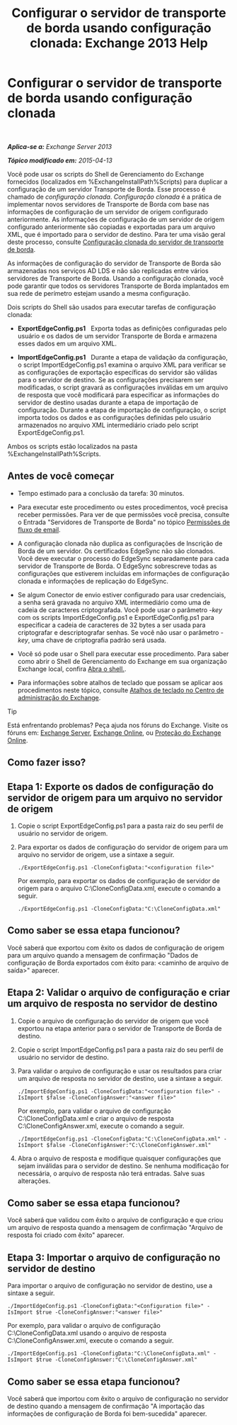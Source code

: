 ﻿---
title: 'Configurar o servidor de transporte de borda usando configuração clonada: Exchange 2013 Help'
TOCTitle: Configurar o servidor de transporte de borda usando configuração clonada
ms:assetid: 0bbc83e3-e5e8-4480-a8a6-15f035360856
ms:mtpsurl: https://technet.microsoft.com/pt-br/library/Aa996008(v=EXCHG.150)
ms:contentKeyID: 61183345
ms.date: 05/22/2018
mtps_version: v=EXCHG.150
ms.translationtype: MT
---

# Configurar o servidor de transporte de borda usando configuração clonada

 

_**Aplica-se a:** Exchange Server 2013_

_**Tópico modificado em:** 2015-04-13_

Você pode usar os scripts do Shell de Gerenciamento do Exchange fornecidos (localizados em %ExchangeInstallPath%Scripts) para duplicar a configuração de um servidor Transporte de Borda. Esse processo é chamado de *configuração clonada*. *Configuração clonada* é a prática de implementar novos servidores de Transporte de Borda com base nas informações de configuração de um servidor de origem configurado anteriormente. As informações de configuração de um servidor de origem configurado anteriormente são copiadas e exportadas para um arquivo XML, que é importado para o servidor de destino. Para ter uma visão geral deste processo, consulte [Configuração clonada do servidor de transporte de borda](edge-transport-server-cloned-configuration-exchange-2013-help.md).

As informações de configuração do servidor de Transporte de Borda são armazenadas nos serviços AD LDS e não são replicadas entre vários servidores de Transporte de Borda. Usando a configuração clonada, você pode garantir que todos os servidores Transporte de Borda implantados em sua rede de perímetro estejam usando a mesma configuração.

Dois scripts do Shell são usados para executar tarefas de configuração clonada:

  - **ExportEdgeConfig.ps1**   Exporta todas as definições configuradas pelo usuário e os dados de um servidor Transporte de Borda e armazena esses dados em um arquivo XML.

  - **ImportEdgeConfig.ps1**   Durante a etapa de validação da configuração, o script ImportEdgeConfig.ps1 examina o arquivo XML para verificar se as configurações de exportação específicas do servidor são válidas para o servidor de destino. Se as configurações precisarem ser modificadas, o script gravará as configurações inválidas em um arquivo de resposta que você modificará para especificar as informações do servidor de destino usadas durante a etapa de importação de configuração. Durante a etapa de importação de configuração, o script importa todos os dados e as configurações definidas pelo usuário armazenados no arquivo XML intermediário criado pelo script ExportEdgeConfig.ps1.

Ambos os scripts estão localizados na pasta %ExchangeInstallPath%Scripts.

## Antes de você começar

  - Tempo estimado para a conclusão da tarefa: 30 minutos.

  - Para executar este procedimento ou estes procedimentos, você precisa receber permissões. Para ver de que permissões você precisa, consulte o Entrada "Servidores de Transporte de Borda" no tópico [Permissões de fluxo de email](mail-flow-permissions-exchange-2013-help.md).

  - A configuração clonada não duplica as configurações de Inscrição de Borda de um servidor. Os certificados EdgeSync não são clonados. Você deve executar o processo do EdgeSync separadamente para cada servidor de Transporte de Borda. O EdgeSync sobrescreve todas as configurações que estiverem incluídas em informações de configuração clonada e informações de replicação do EdgeSync.

  - Se algum Conector de envio estiver configurado para usar credenciais, a senha será gravada no arquivo XML intermediário como uma de cadeia de caracteres criptografada. Você pode usar o parâmetro *-key* com os scripts ImportEdgeConfig.ps1 e ExportEdgeConfig.ps1 para especificar a cadeia de caracteres de 32 bytes a ser usada para criptografar e descriptografar senhas. Se você não usar o parâmetro *-key*, uma chave de criptografia padrão será usada.

  - Você só pode usar o Shell para executar esse procedimento. Para saber como abrir o Shell de Gerenciamento do Exchange em sua organização Exchange local, confira [Abra o shell.](https://technet.microsoft.com/pt-br/library/dd638134\(v=exchg.150\)).

  - Para informações sobre atalhos de teclado que possam se aplicar aos procedimentos neste tópico, consulte [Atalhos de teclado no Centro de administração do Exchange](keyboard-shortcuts-in-the-exchange-admin-center-exchange-online-protection-help.md).


> [!TIP]
> Está enfrentando problemas? Peça ajuda nos fóruns do Exchange. Visite os fóruns em: <A href="https://go.microsoft.com/fwlink/p/?linkid=60612">Exchange Server</A>, <A href="https://go.microsoft.com/fwlink/p/?linkid=267542">Exchange Online</A>, ou <A href="https://go.microsoft.com/fwlink/p/?linkid=285351">Proteção do Exchange Online</A>.



## Como fazer isso?

## Etapa 1: Exporte os dados de configuração do servidor de origem para um arquivo no servidor de origem

1.  Copie o script ExportEdgeConfig.ps1 para a pasta raiz do seu perfil de usuário no servidor de origem.

2.  Para exportar os dados de configuração do servidor de origem para um arquivo no servidor de origem, use a sintaxe a seguir.
    
        ./ExportEdgeConfig.ps1 -CloneConfigData:"<configuration file>"
    
    Por exemplo, para exportar os dados de configuração de servidor de origem para o arquivo C:\\CloneConfigData.xml, execute o comando a seguir.
    
        ./ExportEdgeConfig.ps1 -CloneConfigData:"C:\CloneConfigData.xml"

## Como saber se essa etapa funcionou?

Você saberá que exportou com êxito os dados de configuração de origem para um arquivo quando a mensagem de confirmação "Dados de configuração de Borda exportados com êxito para: \<caminho de arquivo de saída\>" aparecer.

## Etapa 2: Validar o arquivo de configuração e criar um arquivo de resposta no servidor de destino

1.  Copie o arquivo de configuração do servidor de origem que você exportou na etapa anterior para o servidor de Transporte de Borda de destino.

2.  Copie o script ImportEdgeConfig.ps1 para a pasta raiz do seu perfil de usuário no servidor de destino.

3.  Para validar o arquivo de configuração e usar os resultados para criar um arquivo de resposta no servidor de destino, use a sintaxe a seguir.
    
        ./ImportEdgeConfig.ps1 -CloneConfigData:"<configuration file>" -IsImport $false -CloneConfigAnswer:"<answer file>"
    
    Por exemplo, para validar o arquivo de configuração C:\\CloneConfigData.xml e criar o arquivo de resposta C:\\CloneConfigAnswer.xml, execute o comando a seguir.
    
        ./ImportEdgeConfig.ps1 -CloneConfigData:"C:\CloneConfigData.xml" -IsImport $false -CloneConfigAnswer:"C:\CloneConfigAnswer.xml"

4.  Abra o arquivo de resposta e modifique quaisquer configurações que sejam inválidas para o servidor de destino. Se nenhuma modificação for necessária, o arquivo de resposta não terá entradas. Salve suas alterações.

## Como saber se essa etapa funcionou?

Você saberá que validou com êxito o arquivo de configuração e que criou um arquivo de resposta quando a mensagem de confirmação "Arquivo de resposta foi criado com êxito" aparecer.

## Etapa 3: Importar o arquivo de configuração no servidor de destino

Para importar o arquivo de configuração no servidor de destino, use a sintaxe a seguir.

    ./ImportEdgeConfig.ps1 -CloneConfigData:"<Configuration file>" -IsImport $true -CloneConfigAnswer:"<answer file>"

Por exemplo, para validar o arquivo de configuração C:\\CloneConfigData.xml usando o arquivo de resposta C:\\CloneConfigAnswer.xml, execute o comando a seguir.

    ./ImportEdgeConfig.ps1 -CloneConfigData:"C:\CloneConfigData.xml" -IsImport $true -CloneConfigAnswer:"C:\CloneConfigAnswer.xml"

## Como saber se essa etapa funcionou?

Você saberá que importou com êxito o arquivo de configuração no servidor de destino quando a mensagem de confirmação "A importação das informações de configuração de Borda foi bem-sucedida" aparecer.


